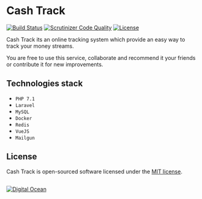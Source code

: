 # Cash Track

[![Build Status](https://travis-ci.org/VovikeMS/cash-track.svg?branch=master)](https://travis-ci.org/VovikeMS/cash-track)
[![Scrutinizer Code Quality](https://scrutinizer-ci.com/g/VovikeMS/finance/badges/quality-score.png?b=master)](https://scrutinizer-ci.com/g/VovikeMS/finance/?branch=master)
[![License](https://poser.pugx.org/laravel/framework/license.svg)](https://packagist.org/packages/laravel/framework)

Cash Track its an online tracking system which provide an easy way to track your money streams. 

You are free to use this service, collaborate and recommend it your friends or contribute it for new improvements.

## Technologies stack

- `PHP 7.1`
- `Laravel`
- `MySQL`
- `Docker`
- `Redis`
- `VueJS`
- `Mailgun`

## License

Cash Track is open-sourced software licensed under the [MIT license](http://opensource.org/licenses/MIT).

##

[![Digital Ocean](https://www.digitalocean.com/assets/media/logos-badges/png/DO_Powered_by_Badge_blue-fe4c6688.png)](https://m.do.co/c/bdb0391fce9e)
